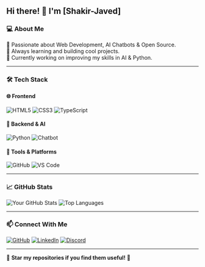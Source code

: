 ## Hi there! 👋 I'm [Shakir-Javed]

### 💻 About Me
🚀 Passionate about Web Development, AI Chatbots & Open Source.  
🎯 Always learning and building cool projects.  
🌱 Currently working on improving my skills in AI & Python.

---

### 🛠 Tech Stack

#### 🌐 Frontend
![HTML5](https://img.shields.io/badge/-HTML5-E34F26?style=for-the-badge&logo=html5&logoColor=white)
![CSS3](https://img.shields.io/badge/-CSS3-1572B6?style=for-the-badge&logo=css3&logoColor=white)
![TypeScript](https://img.shields.io/badge/-TypeScript-3178C6?style=for-the-badge&logo=typescript&logoColor=white)

#### 🐍 Backend & AI
![Python](https://img.shields.io/badge/-Python-3776AB?style=for-the-badge&logo=python&logoColor=white)
![Chatbot](https://img.shields.io/badge/-Chatbot-FF9800?style=for-the-badge&logo=dialogflow&logoColor=white)

#### 🔧 Tools & Platforms
![GitHub](https://img.shields.io/badge/-GitHub-181717?style=for-the-badge&logo=github&logoColor=white)
![VS Code](https://img.shields.io/badge/-VS%20Code-007ACC?style=for-the-badge&logo=visual-studio-code&logoColor=white)

---

### 📈 GitHub Stats
![Your GitHub Stats](https://github-readme-stats.vercel.app/api?username=your-github-username&show_icons=true&theme=radical)
![Top Languages](https://github-readme-stats.vercel.app/api/top-langs/?username=your-github-username&layout=compact&theme=radical)

---

### 📫 Connect With Me
[![GitHub](https://img.shields.io/badge/GitHub-000?style=for-the-badge&logo=github&logoColor=white)](https://github.com/your-github-username)
[![LinkedIn](https://img.shields.io/badge/LinkedIn-0077B5?style=for-the-badge&logo=linkedin&logoColor=white)](https://linkedin.com/in/your-linkedin-id)
[![Discord](https://img.shields.io/badge/Discord-5865F2?style=for-the-badge&logo=discord&logoColor=white)](https://discord.com/your-discord-id)

---

🌟 **Star my repositories if you find them useful!** 🚀
